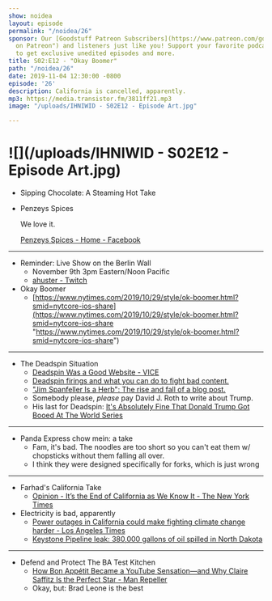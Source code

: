 ```yaml
---
show: noidea
layout: episode
permalink: "/noidea/26"
sponsor: Our [Goodstuff Patreon Subscribers](https://www.patreon.com/goodstuff "Goodstuff
  on Patreon") and listeners just like you! Support your favorite podcasts directly
  to get exclusive unedited episodes and more.
title: S02:E12 - "Okay Boomer"
path: "/noidea/26"
date: 2019-11-04 12:30:00 -0800
episode: '26'
description: California is cancelled, apparently.
mp3: https://media.transistor.fm/3811ff21.mp3
image: "/uploads/IHNIWID - S02E12 - Episode Art.jpg"

---
```

# ![](/uploads/IHNIWID - S02E12 - Episode Art.jpg)

* Sipping Chocolate: A Steaming Hot Take
* Penzeys Spices

  We love it.

  [Penzeys Spices - Home - Facebook](https://www.facebook.com/Penzeys/photos/a.10154182484242834/10157586623712834/?type=3&theater)

***

* Reminder: Live Show on the Berlin Wall
  * November 9th 3pm Eastern/Noon Pacific
  * [ahuster - Twitch](https://www.twitch.tv/ahuster)
* Okay Boomer
  * [https://www.nytimes.com/2019/10/29/style/ok-boomer.html?smid=nytcore-ios-share](https://www.nytimes.com/2019/10/29/style/ok-boomer.html?smid=nytcore-ios-share "https://www.nytimes.com/2019/10/29/style/ok-boomer.html?smid=nytcore-ios-share")

***

* The Deadspin Situation
  * [Deadspin Was a Good Website - VICE](https://www.vice.com/en_us/article/a35885/deadspin-was-a-good-website)
  * [Deadspin firings and what you can do to fight bad content.](https://slate.com/news-and-politics/2019/10/deadspin-firings-zombie-brand-spam.html)
  * ["Jim Spanfeller Is a Herb": The rise and fall of a blog post.](https://slate.com/news-and-politics/2019/11/jim-spanfeller-is-a-herb-rise-fall-blog-post-deadspin.html)
  * Somebody please, _please_ pay David J. Roth to write about Trump.
  * His last for Deadspin: [It's Absolutely Fine That Donald Trump Got Booed At The World Series](https://deadspin.com/its-absolutely-fine-that-donald-trump-got-booed-at-the-1839425624)

***

* Panda Express chow mein: a take
  * Fam, it's bad. The noodles are too short so you can't eat them w/ chopsticks without them falling all over.
  * I think they were designed specifically for forks, which is just wrong

***

* Farhad's California Take
  * [Opinion - It’s the End of California as We Know It - The New York Times](https://www.nytimes.com/2019/10/30/opinion/california-fires.html)
* Electricity is bad, apparently
  * [Power outages in California could make fighting climate change harder - Los Angeles Times](https://www.latimes.com/environment/story/2019-10-29/california-power-outages-wildfires-climate-change)
  * [Keystone Pipeline leak: 380,000 gallons of oil spilled in North Dakota](https://www.usatoday.com/story/news/nation/2019/11/01/keystone-pipeline-leak-oil-spilled-north-dakota/4121954002/)

***

* Defend and Protect The BA Test Kitchen
  * [How Bon Appétit Became a YouTube Sensation—and Why Claire Saffitz Is the Perfect Star - Man Repeller](https://www.manrepeller.com/2019/10/how-bon-appetit-became-a-youtube-sensation-and-why-claire-saffitz-is-the-perfect-star.html)
  * Okay, but: Brad Leone is the best